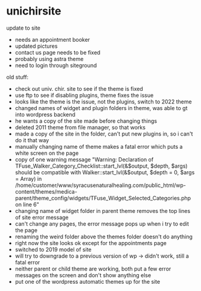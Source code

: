# unichirsite
update to site



- needs an appointment booker
- updated pictures
- contact us page needs to be fixed
- probably using astra theme
- need to login through siteground




old stuff:
  - check out univ. chir. site to see if the theme is fixed
  - use ftp to see if disabling plugins, theme fixes the issue
  - looks like the theme is the issue, not the plugins, switch to 2022 theme
  - changed names of widget and plugin folders in theme, was able to gt into wordpress backend
  - he wants a copy of the site made before changing things
  - deleted 2011 theme from file manager, so that works
  - made a copy of the site in the folder, can't put new plugins in, so i can't do it that way
  - manually changing name of theme makes a fatal error which puts a white screen on the page
  - copy of one warning message "Warning: Declaration of TFuse_Walker_Category_Checklist::start_lvl(&$output, $depth, $args) should be compatible with Walker::start_lvl(&$output, $depth = 0, $args = Array) in /home/customer/www/syracusenaturalhealing.com/public_html/wp-content/themes/medica-parent/theme_config/widgets/TFuse_Widget_Selected_Categories.php on line 6"
  - changing name of widget folder in parent theme removes the top lines of site error message
  - can't change any pages, the error message pops up when i try to edit the page
  - renaming the weird folder above the themes folder doesn't do anything
  - right now the site looks ok except for the appointments page
  - switched to 2019 model of site
  - will try to downgrade to a previous version of wp -> didn't work, still a fatal error
  - neither parent or child theme are working, both put a few error messages on the screen and don't show anything else
  - put one of the wordpress automatic themes up for the site
